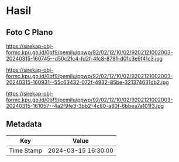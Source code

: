 # Hasil

## Foto C Plano

https://sirekap-obj-formc.kpu.go.id/0bf9/pemilu/ppwp/92/02/12/10/02/9202121002003-20240315-160745--d50c21c4-fd2f-4fc8-8791-d01c3e9f41c3.jpg

https://sirekap-obj-formc.kpu.go.id/0bf9/pemilu/ppwp/92/02/12/10/02/9202121002003-20240315-160931--55c63432-072f-4932-85be-321374631db2.jpg

https://sirekap-obj-formc.kpu.go.id/0bf9/pemilu/ppwp/92/02/12/10/02/9202121002003-20240315-161057--4a2f9fe3-3bb2-4c80-a80f-6bbea7a101f3.jpg


## Metadata

| Key        | Value               |
| ---------- | ------------------- |
| Time Stamp | 2024-03-15 16:30:00 |



